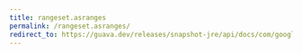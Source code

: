 ```yaml
---
title: rangeset.asranges
permalink: /rangeset.asranges/
redirect_to: https://guava.dev/releases/snapshot-jre/api/docs/com/google/common/collect/RangeSet.html#asRanges--
---
```

